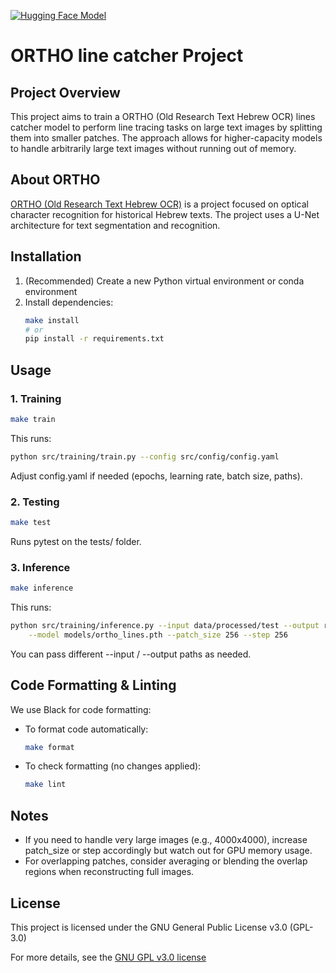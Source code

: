 [![Hugging Face Model](https://img.shields.io/badge/HuggingFace-ortho--lines-blue)](https://huggingface.co/yzamir/ortho-lines)

# ORTHO line catcher Project

## Project Overview
This project aims to train a ORTHO (Old Research Text Hebrew OCR) lines catcher
model to perform line tracing tasks on large text images by splitting them into 
smaller patches. The approach allows for higher-capacity models to handle 
arbitrarily large text images without running out of memory.

## About ORTHO
[ORTHO (Old Research Text Hebrew OCR)](https://github.com/yaacov/ortho) is a project focused on optical character recognition for historical Hebrew texts. The project uses a U-Net architecture for text segmentation and recognition.

## Installation
1. (Recommended) Create a new Python virtual environment or conda environment
2. Install dependencies:
   ```bash
   make install
   # or
   pip install -r requirements.txt
   ```

## Usage

### 1. Training
```bash
make train
```
This runs:
```bash
python src/training/train.py --config src/config/config.yaml
```
Adjust config.yaml if needed (epochs, learning rate, batch size, paths).

### 2. Testing
```bash
make test
```
Runs pytest on the tests/ folder.

### 3. Inference
```bash
make inference
```
This runs:
```bash
python src/training/inference.py --input data/processed/test --output results/ \
    --model models/ortho_lines.pth --patch_size 256 --step 256
```
You can pass different --input / --output paths as needed.

## Code Formatting & Linting
We use Black for code formatting:
- To format code automatically:
  ```bash
  make format
  ```
- To check formatting (no changes applied):
  ```bash
  make lint
  ```

## Notes
- If you need to handle very large images (e.g., 4000x4000), increase patch_size 
  or step accordingly but watch out for GPU memory usage.
- For overlapping patches, consider averaging or blending the overlap regions 
  when reconstructing full images.

## License
This project is licensed under the GNU General Public License v3.0 (GPL-3.0)

For more details, see the [GNU GPL v3.0 license](https://www.gnu.org/licenses/gpl-3.0.en.html)
